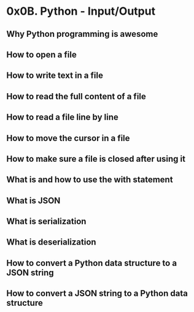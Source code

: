 # 0x0B. Python - Input/Output
## Why Python programming is awesome
## How to open a file
## How to write text in a file
## How to read the full content of a file
## How to read a file line by line
## How to move the cursor in a file
## How to make sure a file is closed after using it
## What is and how to use the with statement
## What is JSON
## What is serialization
## What is deserialization
## How to convert a Python data structure to a JSON string
## How to convert a JSON string to a Python data structure
